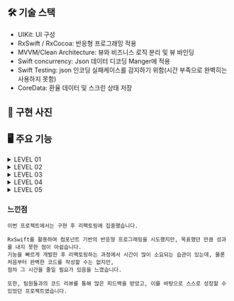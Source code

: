 ## 🛠 기술 스택
- UIKit: UI 구성
- RxSwift / RxCocoa: 반응형 프로그래밍 적용
- MVVM/Clean Architecture: 뷰와 비즈니스 로직 분리 및 뷰 바인딩
- Swift concurrency: Json 데이터 디코딩 Manger에 적용
- Swift Testing: json 인코딩 실패케이스를 감지하기 위함(시간 부족으로 완벽히는 사용하지 못함)
- CoreData: 환율 데이터 및 스크린 상태 저장

## 📱 구현 사진




## 🖥 주요 기능


<details>
<summary>LEVEL 01</summary>
<div markdown="1">

### Level 1 - 메인 UI 기초 작업 + 데이터 불러오기
- API Manager를 구현하고, 초기 설정을 중심으로 구현했습니다.
- Model을 선언에 디코딩 용이한 환경을 확립했습니다.
- 네트워크 요청 실패를 대비해 DataError타입을 선언했습니다.
- RxSwift의 State-Action구조로 ViewModel을 설계 했습니다.
- 바인딩 시 이벤트에 따른 액션을 ViewModel로 방출하고 액션에 따른 이벤트를 처리해 Model을 업데이트하는 단방향 흐름을 구현했습니다.

```swift

```

</div>
</details>

<details>
<summary>LEVEL 02</summary>
<div markdown="1">

### Level 2 - 메인 화면 구성 
- 요구사항에 따라 컴포넌트 선언과 레이아웃 배치를 진행했습니다.

트러블 슈팅
- 실수로 검색바보다 테이블 뷰를 먼저 추가해 테이블 뷰를 스크롤 할 때 네비게이션바도 같이 스크롤 되는 문제가 생김
- View Debugger (Debug View Hierarchy)로 확인해본 결과 계층적인 문제가 없었음
- UIView에 테이블뷰를 addSubView로 추가하면 iOS 시스템에서 스크롤이 가능한 객체를 인식해 네비게이션 바도 스크롤 타입에 맞게 모드가 변하는 문제로 예상했음
- 결과적으로는 view에 addSubView를 할 때 검색바를 추가하고 테이블뷰를 추가하는 과정을 거쳐 해결함

```swift

```

</div>
</details>

</div>
</details>

<details>
<summary>LEVEL 03</summary>
<div markdown="1">

### Level 3 - 필터링 기능 구현
- 텍스트 입력을 감지해 액션을 방출하는 케이스를 추가했습니다.

```swift

```

</div>
</details>

<details>
<summary>LEVEL 04</summary>
<div markdown="1">

### Level 4 - 환율 계산기로 이동
- 요구사항에 맞게 환율 계산기 버튼을 구현했습니다.
- 각 cell의 데이터를 새로운 ViewController로 넘겨 초기화하는 방식을 사용했습니다.

```swift

```

</div>
</details>

<details>
<summary>LEVEL 05</summary>
<div markdown="1">

### Level 5 - 입력한 금액 실시간 반영
- 새로운 CalculateViewModel을 구현해 ViewController와 1:1 관계를 가지도록 설계했습니다.
- 입력한 데이터로 계산을 진행하는 비즈니스 로직을 구현하고 MainViewModel과 동일하게 단방향 흐름을 지키도록 설계했습니다.

```swift

```

</div>
</details>


### 느낀점
```
이번 프로젝트에서는 구현 후 리팩토링에 집중했습니다.

RxSwift를 활용하여 컴포넌트 기반의 반응형 프로그래밍을 시도했지만, 목표했던 만큼 성과를 내지 못한 점이 아쉽습니다.
기능을 빠르게 개발한 후 리팩토링하는 과정에서 시간이 많이 소요되는 습관이 있는데, 물론 처음부터 완벽한 코드를 작성할 수는 없지만,
점차 그 시간을 줄일 필요가 있음을 느꼈습니다.

또한, 팀원들과의 코드 리뷰를 통해 많은 피드백을 받았고, 이를 바탕으로 스스로 성장할 수 있었던 프로젝트였습니다.
```
